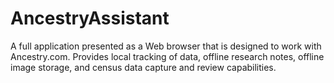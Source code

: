 # AncestryAssistant
A full application presented as a Web browser that is designed to work with Ancestry.com.  Provides local tracking of data, offline research notes, offline image storage, and census data capture and review capabilities.
